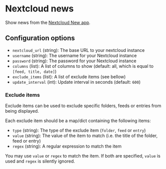# Nextcloud news

Show news from the [Nextcloud New app](https://apps.nextcloud.com/apps/news).

## Configuration options

* `nextcloud_url` (string): The base URL to your nextcloud instance
* `username` (string): The username for your Nextcloud instance
* `password` (string): The password for your Nextcloud instance
* `columns` (list): A list of columns to show (default: all, which is equal to `[feed, title, date]`)
* `exclude_items` (list): A list of exclude items (see bellow)
* `update_interval` (int): Update interval in seconds (default: `600`)

### Exclude items

Exclude items can be used to exclude specific folders, feeds or entries from being displayed.

Each exclude item should be a map/dict containing the following items:

* `type` (string): The type of the exclude item (`folder`, `feed` or `entry`)
* `value` (string): The value of the item to match (i.e. the title of the folder, feed or entry)
* `regex` (string): A regular expression to match the item

You may use `value` or `regex` to match the item. If both are specified, `value` is used and `regex` is silently ignored.